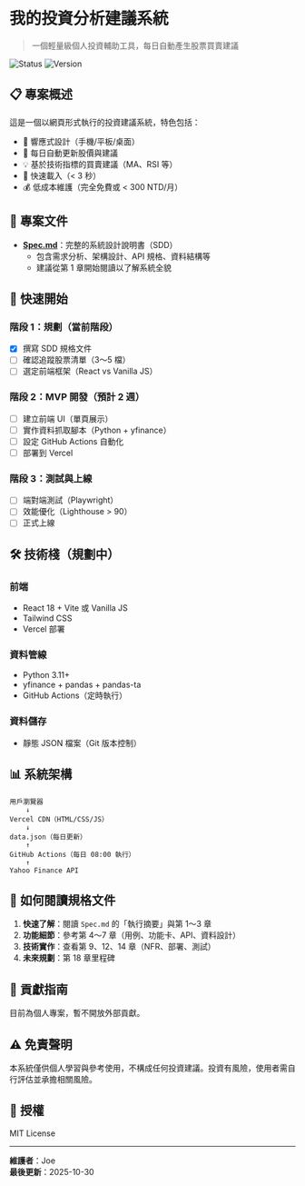 # 我的投資分析建議系統

> 一個輕量級個人投資輔助工具，每日自動產生股票買賣建議

![Status](https://img.shields.io/badge/status-in%20planning-blue)
![Version](https://img.shields.io/badge/version-0.1.0-green)

## 📋 專案概述

這是一個以網頁形式執行的投資建議系統，特色包括：
- 📱 響應式設計（手機/平板/桌面）
- 🤖 每日自動更新股價與建議
- 💡 基於技術指標的買賣建議（MA、RSI 等）
- 🚀 快速載入（< 3 秒）
- 💰 低成本維護（完全免費或 < 300 NTD/月）

## 📁 專案文件

- **[Spec.md](./Spec.md)**：完整的系統設計說明書（SDD）
  - 包含需求分析、架構設計、API 規格、資料結構等
  - 建議從第 1 章開始閱讀以了解系統全貌

## 🚀 快速開始

### 階段 1：規劃（當前階段）
- [x] 撰寫 SDD 規格文件
- [ ] 確認追蹤股票清單（3～5 檔）
- [ ] 選定前端框架（React vs Vanilla JS）

### 階段 2：MVP 開發（預計 2 週）
- [ ] 建立前端 UI（單頁展示）
- [ ] 實作資料抓取腳本（Python + yfinance）
- [ ] 設定 GitHub Actions 自動化
- [ ] 部署到 Vercel

### 階段 3：測試與上線
- [ ] 端對端測試（Playwright）
- [ ] 效能優化（Lighthouse > 90）
- [ ] 正式上線

## 🛠️ 技術棧（規劃中）

### 前端
- React 18 + Vite 或 Vanilla JS
- Tailwind CSS
- Vercel 部署

### 資料管線
- Python 3.11+
- yfinance + pandas + pandas-ta
- GitHub Actions（定時執行）

### 資料儲存
- 靜態 JSON 檔案（Git 版本控制）

## 📊 系統架構

```
用戶瀏覽器
    ↓
Vercel CDN（HTML/CSS/JS）
    ↓
data.json（每日更新）
    ↑
GitHub Actions（每日 08:00 執行）
    ↑
Yahoo Finance API
```

## 📖 如何閱讀規格文件

1. **快速了解**：閱讀 `Spec.md` 的「執行摘要」與第 1～3 章
2. **功能細節**：參考第 4～7 章（用例、功能卡、API、資料設計）
3. **技術實作**：查看第 9、12、14 章（NFR、部署、測試）
4. **未來規劃**：第 18 章里程碑

## 🤝 貢獻指南

目前為個人專案，暫不開放外部貢獻。

## ⚠️ 免責聲明

本系統僅供個人學習與參考使用，不構成任何投資建議。投資有風險，使用者需自行評估並承擔相關風險。

## 📄 授權

MIT License

---

**維護者**：Joe  
**最後更新**：2025-10-30
